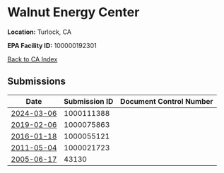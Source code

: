 # Walnut Energy Center

**Location:** Turlock, CA

**EPA Facility ID:** 100000192301

[Back to CA Index](../../index.md)

## Submissions

| Date | Submission ID | Document Control Number |
|------|--------------|-------------------------|
| [2024-03-06](submissions/1000111388.md) | 1000111388 |  |
| [2019-02-06](submissions/1000075863.md) | 1000075863 |  |
| [2016-01-18](submissions/1000055121.md) | 1000055121 |  |
| [2011-05-04](submissions/1000021723.md) | 1000021723 |  |
| [2005-06-17](submissions/43130.md) | 43130 |  |
